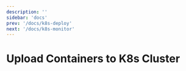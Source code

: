 ```yaml
---
description: ''
sidebar: 'docs'
prev: '/docs/k8s-deploy'
next: '/docs/k8s-monitor'
---
```


# Upload Containers to K8s Cluster